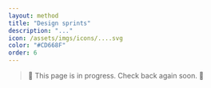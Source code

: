 ```yaml
---
layout: method
title: "Design sprints"
description: "..."
icon: /assets/imgs/icons/....svg
color: "#CD668F"
order: 6
---
```


> 🚧 This page is in progress. Check back again soon. 🚧